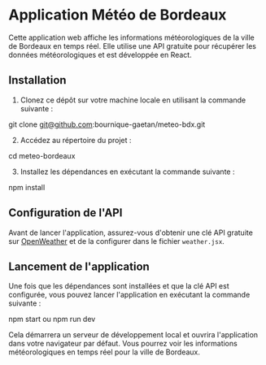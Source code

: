 # Application Météo de Bordeaux

Cette application web affiche les informations météorologiques de la ville de Bordeaux en temps réel. Elle utilise une API gratuite pour récupérer les données météorologiques et est développée en React.

## Installation

1. Clonez ce dépôt sur votre machine locale en utilisant la commande suivante :

git clone git@github.com:bournique-gaetan/meteo-bdx.git


2. Accédez au répertoire du projet :

cd meteo-bordeaux


3. Installez les dépendances en exécutant la commande suivante :

npm install


## Configuration de l'API

Avant de lancer l'application, assurez-vous d'obtenir une clé API gratuite sur [OpenWeather](https://openweathermap.org/) et de la configurer dans le fichier `weather.jsx`.

## Lancement de l'application

Une fois que les dépendances sont installées et que la clé API est configurée, vous pouvez lancer l'application en exécutant la commande suivante :

npm start ou npm run dev 



Cela démarrera un serveur de développement local et ouvrira l'application dans votre navigateur par défaut. Vous pourrez voir les informations météorologiques en temps réel pour la ville de Bordeaux.



